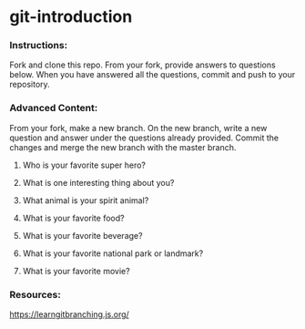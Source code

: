 # git-introduction

### Instructions:

Fork and clone this repo.
From your fork, provide answers to questions below.
When you have answered all the questions, commit and push to your repository.

### Advanced Content:

From your fork, make a new branch.
On the new branch, write a new question and answer under the questions already provided.
Commit the changes and merge the new branch with the master branch.

1. Who is your favorite super hero?

2. What is one interesting thing about you?

3. What animal is your spirit animal?

4. What is your favorite food?

5. What is your favorite beverage?

6. What is your favorite national park or landmark?

7. What is your favorite movie?

### Resources:

https://learngitbranching.js.org/
